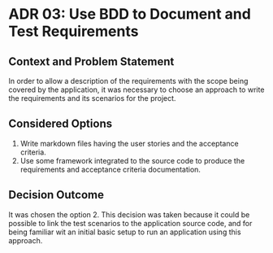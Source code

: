 # ADR 03: Use BDD to Document and Test Requirements

## Context and Problem Statement

In order to allow a description of the requirements with the scope being covered by the application, it was necessary 
to choose an approach to write the requirements and its scenarios for the project.

## Considered Options

1. Write markdown files having the user stories and the acceptance criteria.
2. Use some framework integrated to the source code to produce the requirements and acceptance criteria documentation.

## Decision Outcome

It was chosen the option 2. This decision was taken because it could be possible to link the test scenarios to the 
application source code, and for being familiar wit an initial basic setup to run an application using this approach.